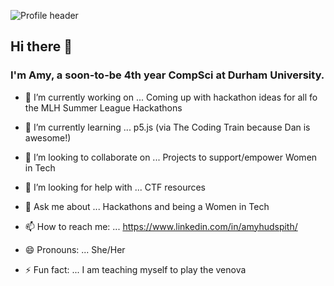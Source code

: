 ![Profile header](https://i.imgur.com/RDtjbAu.png)

## Hi there 👋

### I'm Amy, a soon-to-be 4th year CompSci at Durham University.

-   🔭 I’m currently working on ... Coming up with hackathon ideas for all fo the MLH Summer League Hackathons


-   🌱 I’m currently learning ... p5.js (via The Coding Train because Dan is awesome!)

-   👯 I’m looking to collaborate on ... Projects to support/empower Women in Tech

-   🤔 I’m looking for help with ... CTF resources

-   💬 Ask me about ... Hackathons and being a Women in Tech

-   📫 How to reach me: ... <https://www.linkedin.com/in/amyhudspith/>

-   😄 Pronouns: ... She/Her

-   ⚡ Fun fact: ... I am teaching myself to play the venova

